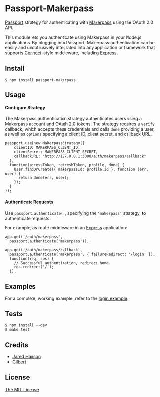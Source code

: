 # Passport-Makerpass

[Passport](http://passportjs.org/) strategy for authenticating with [Makerpass](https://auth.makerpass.com/)
using the OAuth 2.0 API.

This module lets you authenticate using Makerpass in your Node.js applications.
By plugging into Passport, Makerpass authentication can be easily and
unobtrusively integrated into any application or framework that supports
[Connect](http://www.senchalabs.org/connect/)-style middleware, including
[Express](http://expressjs.com/).

## Install

    $ npm install passport-makerpass

## Usage

#### Configure Strategy

The Makerpass authentication strategy authenticates users using a Makerpass account
and OAuth 2.0 tokens.  The strategy requires a `verify` callback, which accepts
these credentials and calls `done` providing a user, as well as `options`
specifying a client ID, client secret, and callback URL.

    passport.use(new MakerpassStrategy({
        clientID: MAKERPASS_CLIENT_ID,
        clientSecret: MAKERPASS_CLIENT_SECRET,
        callbackURL: "http://127.0.0.1:3000/auth/makerpass/callback"
      },
      function(accessToken, refreshToken, profile, done) {
        User.findOrCreate({ makerpassId: profile.id }, function (err, user) {
          return done(err, user);
        });
      }
    ));

#### Authenticate Requests

Use `passport.authenticate()`, specifying the `'makerpass'` strategy, to
authenticate requests.

For example, as route middleware in an [Express](http://expressjs.com/)
application:

    app.get('/auth/makerpass',
      passport.authenticate('makerpass'));

    app.get('/auth/makerpass/callback',
      passport.authenticate('makerpass', { failureRedirect: '/login' }),
      function(req, res) {
        // Successful authentication, redirect home.
        res.redirect('/');
      });

## Examples

For a complete, working example, refer to the [login example](https://github.com/makersquare/passport-makerpass/tree/master/examples/login).

## Tests

    $ npm install --dev
    $ make test

## Credits

  - [Jared Hanson](http://github.com/jaredhanson)
  - [Gilbert](http://github.com/mindeavor)

## License

[The MIT License](http://opensource.org/licenses/MIT)
